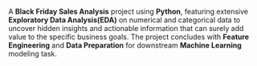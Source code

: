 A **Black Friday Sales Analysis** project using **Python**, featuring extensive **Exploratory Data Analysis(EDA)** on numerical and categorical data to uncover hidden insights and actionable information that can surely add value to the specific business goals. The project concludes with **Feature Engineering** and **Data Preparation** for downstream **Machine Learning** modeling task.
